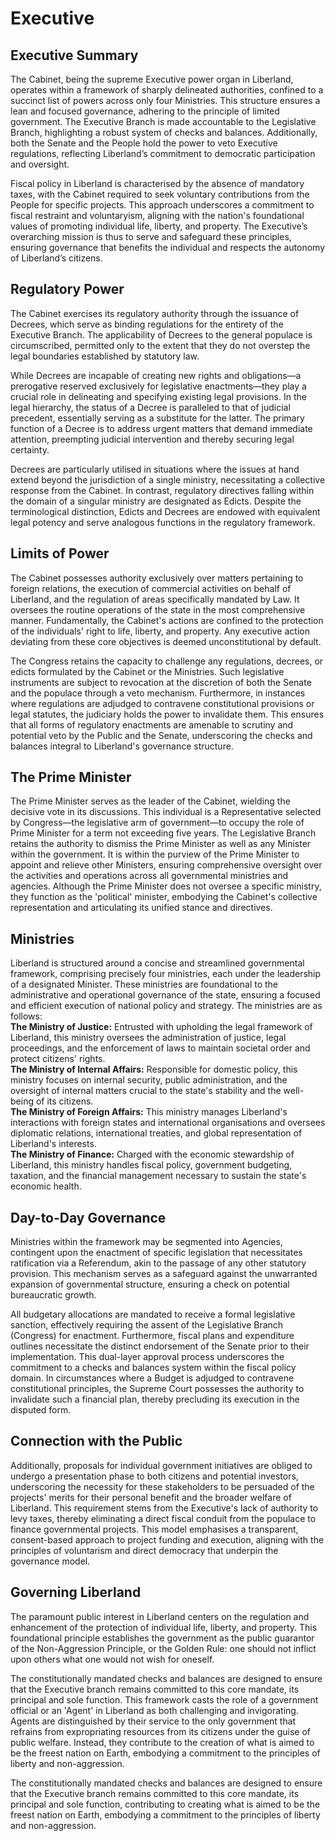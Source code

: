 # Executive

## Executive Summary
The Cabinet, being the supreme Executive power organ in Liberland, operates within a framework of sharply delineated authorities, confined to a succinct list of powers across only four Ministries. This structure ensures a lean and focused governance, adhering to the principle of limited government. The Executive Branch is made accountable to the Legislative Branch, highlighting a robust system of checks and balances. Additionally, both the Senate and the People hold the power to veto Executive regulations, reflecting Liberland’s commitment to democratic participation and oversight.

Fiscal policy in Liberland is characterised by the absence of mandatory taxes, with the Cabinet required to seek voluntary contributions from the People for specific projects. This approach underscores a commitment to fiscal restraint and voluntaryism, aligning with the nation's foundational values of promoting individual life, liberty, and property. The Executive’s overarching mission is thus to serve and safeguard these principles, ensuring governance that benefits the individual and respects the autonomy of Liberland’s citizens.

## Regulatory Power
The Cabinet exercises its regulatory authority through the issuance of Decrees, which serve as binding regulations for the entirety of the Executive Branch. The applicability of Decrees to the general populace is circumscribed, permitted only to the extent that they do not overstep the legal boundaries established by statutory law. 

While Decrees are incapable of creating new rights and obligations—a prerogative reserved exclusively for legislative enactments—they play a crucial role in delineating and specifying existing legal provisions. In the legal hierarchy, the status of a Decree is paralleled to that of judicial precedent, essentially serving as a substitute for the latter. The primary function of a Decree is to address urgent matters that demand immediate attention, preempting judicial intervention and thereby securing legal certainty.

Decrees are particularly utilised in situations where the issues at hand extend beyond the jurisdiction of a single ministry, necessitating a collective response from the Cabinet. In contrast, regulatory directives falling within the domain of a singular ministry are designated as Edicts. Despite the terminological distinction, Edicts and Decrees are endowed with equivalent legal potency and serve analogous functions in the regulatory framework.

## Limits of Power
The Cabinet possesses authority exclusively over matters pertaining to foreign relations, the execution of commercial activities on behalf of Liberland, and the regulation of areas specifically mandated by Law. It oversees the routine operations of the state in the most comprehensive manner. Fundamentally, the Cabinet's actions are confined to the protection of the individuals' right to life, liberty, and property. Any executive action deviating from these core objectives is deemed unconstitutional by default.

The Congress retains the capacity to challenge any regulations, decrees, or edicts formulated by the Cabinet or the Ministries. Such legislative instruments are subject to revocation at the discretion of both the Senate and the populace through a veto mechanism. Furthermore, in instances where regulations are adjudged to contravene constitutional provisions or legal statutes, the judiciary holds the power to invalidate them. This ensures that all forms of regulatory enactments are amenable to scrutiny and potential veto by the Public and the Senate, underscoring the checks and balances integral to Liberland's governance structure.

## The Prime Minister
The Prime Minister serves as the leader of the Cabinet, wielding the decisive vote in its discussions. This individual is a Representative selected by Congress—the legislative arm of government—to occupy the role of Prime Minister for a term not exceeding five years. The Legislative Branch retains the authority to dismiss the Prime Minister as well as any Minister within the government. It is within the purview of the Prime Minister to appoint and relieve other Ministers, ensuring comprehensive oversight over the activities and operations across all governmental ministries and agencies. Although the Prime Minister does not oversee a specific ministry, they function as the 'political' minister, embodying the Cabinet's collective representation and articulating its unified stance and directives.

## Ministries
Liberland is structured around a concise and streamlined governmental framework, comprising precisely four ministries, each under the leadership of a designated Minister. These ministries are foundational to the administrative and operational governance of the state, ensuring a focused and efficient execution of national policy and strategy. The ministries are as follows:  
**The Ministry of Justice:** Entrusted with upholding the legal framework of Liberland, this ministry oversees the administration of justice, legal proceedings, and the enforcement of laws to maintain societal order and protect citizens' rights.  
**The Ministry of Internal Affairs:** Responsible for domestic policy, this ministry focuses on internal security, public administration, and the oversight of internal matters crucial to the state's stability and the well-being of its citizens.  
**The Ministry of Foreign Affairs:** This ministry manages Liberland's interactions with foreign states and international organisations and oversees diplomatic relations, international treaties, and global representation of Liberland's interests.  
**The Ministry of Finance:** Charged with the economic stewardship of Liberland, this ministry handles fiscal policy, government budgeting, taxation, and the financial management necessary to sustain the state's economic health.  

## Day-to-Day Governance
Ministries within the framework may be segmented into Agencies, contingent upon the enactment of specific legislation that necessitates ratification via a Referendum, akin to the passage of any other statutory provision. This mechanism serves as a safeguard against the unwarranted expansion of governmental structure, ensuring a check on potential bureaucratic growth.

All budgetary allocations are mandated to receive a formal legislative sanction, effectively requiring the assent of the Legislative Branch (Congress) for enactment. Furthermore, fiscal plans and expenditure outlines necessitate the distinct endorsement of the Senate prior to their implementation. This dual-layer approval process underscores the commitment to a checks and balances system within the fiscal policy domain. In circumstances where a Budget is adjudged to contravene constitutional principles, the Supreme Court possesses the authority to invalidate such a financial plan, thereby precluding its execution in the disputed form.

## Connection with the Public
Additionally, proposals for individual government initiatives are obliged to undergo a presentation phase to both citizens and potential investors, underscoring the necessity for these stakeholders to be persuaded of the projects' merits for their personal benefit and the broader welfare of Liberland. This requirement stems from the Executive's lack of authority to levy taxes, thereby eliminating a direct fiscal conduit from the populace to finance governmental projects. This model emphasises a transparent, consent-based approach to project funding and execution, aligning with the principles of voluntarism and direct democracy that underpin the governance model.

## Governing Liberland
The paramount public interest in Liberland centers on the regulation and enhancement of the protection of individual life, liberty, and property. This foundational principle establishes the government as the public guarantor of the Non-Aggression Principle, or the Golden Rule: one should not inflict upon others what one would not wish for oneself. 

The constitutionally mandated checks and balances are designed to ensure that the Executive branch remains committed to this core mandate, its principal and sole function. This framework casts the role of a government official or an 'Agent' in Liberland as both challenging and invigorating. Agents are distinguished by their service to the only government that refrains from expropriating resources from its citizens under the guise of public welfare. Instead, they contribute to the creation of what is aimed to be the freest nation on Earth, embodying a commitment to the principles of liberty and non-aggression.

The constitutionally mandated checks and balances are designed to ensure that the Executive branch remains committed to this core mandate, its principal and sole function, contributing to creating what is aimed to be the freest nation on Earth, embodying a commitment to the principles of liberty and non-aggression.



